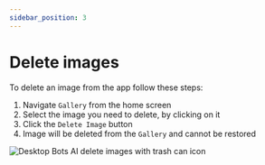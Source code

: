 ```yaml
---
sidebar_position: 3
---
```


# Delete images

To delete an image from the app follow these steps:

1. Navigate `Gallery` from the home screen
2. Select the image you need to delete, by clicking on it
3. Click the `Delete Image` button
4. Image will be deleted from the `Gallery` and cannot be restored

![Desktop Bots AI delete images with trash can icon](/img/docs/desktop-bots-ai-generate-objects.jpg)